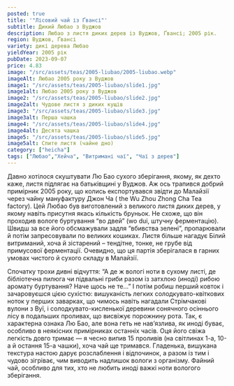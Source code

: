 ```yaml
---
posted: true
title: '"Лісовий чай із Ґвансі"'
subtitle: Дикий Любао з Вуджов
description: Любао з листя диких дерев із Вуджов, Ґвансі; 2005 рік.
region: Вуджов, Ґвансі
variety: дикі дерева Любао
yieldYear: 2005 рік
pubDate: 2023-09-07
price: 4.83
image: "/src/assets/teas/2005-liubao/2005-liubao.webp"
imageAlt: Любао 2005 року з Вуджов
image1: "/src/assets/teas/2005-liubao/slide1.jpg"
image1alt: Любао 2005 року з Вуджов
image2: "/src/assets/teas/2005-liubao/slide2.jpg"
image2alt: Чудове листя з диких кущів
image3: "/src/assets/teas/2005-liubao/slide3.jpg"
image3alt: Перша чашка
image4: "/src/assets/teas/2005-liubao/slide4.jpg"
image4alt: Десята чашка
image5: "/src/assets/teas/2005-liubao/slide5.jpg"
image5alt: Спите листя (чайне дно)
category: ["heicha"]
tags: ["Любао","Хейча", "Витримані чаї", "Чаї з дерев"]
---
```


Давно хотілося скуштувати Лю Бао сухого зберігання, якому, як дехто каже, листя підлягає на батьківщині у Вуджов. Аж ось трапився добрий примірник 2005 року, що колись експортувався звідти до Малайзії через чайну мануфактуру Джон Ча ( the Wu Zhou Zhong Cha Tea factory). Цей Любао був виготовлений з великого листя диких дерев, у якому навіть присутня якась кількість бруньок. Не схоже, що він проходив вологе буртування “во двей” (wo dui, штучну ферментацію). Швидш за все його обсмажували задля “вбивства зелені”, пропарювали й потім запресовували по великих кошиках. Листя більше нагадує Білий витриманий, хоча й зістарений – тендітне, тонке, не грубе від примусової ферментації. Очевидно, що ця партія зберігалася в гарних умовах чистого й сухого складу в Малайзії.

Спочатку трохи дивні відчуття: “А де ж вологі ноти в сухому листі, де бібліотечна пилюга чи підвальні гриби разом із затхлою (иноді) рибою аромату буртування? Наче щось не те…” І потім робиш перший ковток і зачаровуєшся цією сухістю: вишуканість легких солодкувато-квіткових ноток у перших заварках, що чимось навіть нагадали Стрімчакові вулони з Вуї, і солодкувато-кисленької деревини сонячного осіннього лісу в подальших проливах, що висвіжує порожнину рота. Так, є характерна ознака Лю Бао, але вона геть не нав’язлива, як иноді буває, особливо в неякісних примірниках останніх часів. Оця його свіжа легкість довго тримає — я чесно випив 15 проливів (на світлинах 1-а, 10-а й остання 15-а чашки), хоча чай ще тримався. Гладенька, вишукана текстура настою дарує розслаблення і відпочинок, а разом із тим і чудово зігріває, чим виводить надлишок вологи з організму. Файний чай, особливо для тих, хто не любить иноді важкі ноти вологого зберігання.
